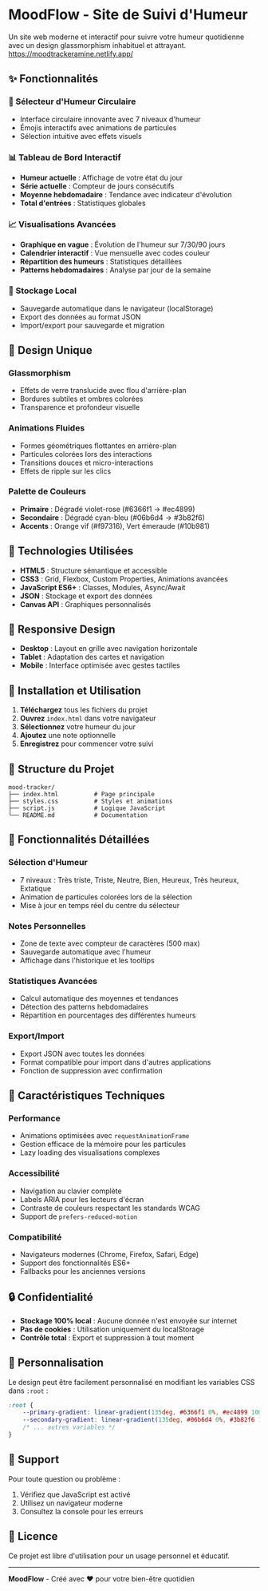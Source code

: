 # MoodFlow - Site de Suivi d'Humeur

Un site web moderne et interactif pour suivre votre humeur quotidienne avec un design glassmorphism inhabituel et attrayant.
https://moodtrackeramine.netlify.app/

## ✨ Fonctionnalités

### 🎯 Sélecteur d'Humeur Circulaire
- Interface circulaire innovante avec 7 niveaux d'humeur
- Émojis interactifs avec animations de particules
- Sélection intuitive avec effets visuels

### 📊 Tableau de Bord Interactif
- **Humeur actuelle** : Affichage de votre état du jour
- **Série actuelle** : Compteur de jours consécutifs
- **Moyenne hebdomadaire** : Tendance avec indicateur d'évolution
- **Total d'entrées** : Statistiques globales

### 📈 Visualisations Avancées
- **Graphique en vague** : Évolution de l'humeur sur 7/30/90 jours
- **Calendrier interactif** : Vue mensuelle avec codes couleur
- **Répartition des humeurs** : Statistiques détaillées
- **Patterns hebdomadaires** : Analyse par jour de la semaine

### 💾 Stockage Local
- Sauvegarde automatique dans le navigateur (localStorage)
- Export des données au format JSON
- Import/export pour sauvegarde et migration

## 🎨 Design Unique

### Glassmorphism
- Effets de verre translucide avec flou d'arrière-plan
- Bordures subtiles et ombres colorées
- Transparence et profondeur visuelle

### Animations Fluides
- Formes géométriques flottantes en arrière-plan
- Particules colorées lors des interactions
- Transitions douces et micro-interactions
- Effets de ripple sur les clics

### Palette de Couleurs
- **Primaire** : Dégradé violet-rose (#6366f1 → #ec4899)
- **Secondaire** : Dégradé cyan-bleu (#06b6d4 → #3b82f6)
- **Accents** : Orange vif (#f97316), Vert émeraude (#10b981)

## 🚀 Technologies Utilisées

- **HTML5** : Structure sémantique et accessible
- **CSS3** : Grid, Flexbox, Custom Properties, Animations avancées
- **JavaScript ES6+** : Classes, Modules, Async/Await
- **JSON** : Stockage et export des données
- **Canvas API** : Graphiques personnalisés

## 📱 Responsive Design

- **Desktop** : Layout en grille avec navigation horizontale
- **Tablet** : Adaptation des cartes et navigation
- **Mobile** : Interface optimisée avec gestes tactiles

## 🔧 Installation et Utilisation

1. **Téléchargez** tous les fichiers du projet
2. **Ouvrez** `index.html` dans votre navigateur
3. **Sélectionnez** votre humeur du jour
4. **Ajoutez** une note optionnelle
5. **Enregistrez** pour commencer votre suivi

## 📁 Structure du Projet

```
mood-tracker/
├── index.html          # Page principale
├── styles.css          # Styles et animations
├── script.js           # Logique JavaScript
└── README.md           # Documentation
```

## 🎯 Fonctionnalités Détaillées

### Sélection d'Humeur
- 7 niveaux : Très triste, Triste, Neutre, Bien, Heureux, Très heureux, Extatique
- Animation de particules colorées lors de la sélection
- Mise à jour en temps réel du centre du sélecteur

### Notes Personnelles
- Zone de texte avec compteur de caractères (500 max)
- Sauvegarde automatique avec l'humeur
- Affichage dans l'historique et les tooltips

### Statistiques Avancées
- Calcul automatique des moyennes et tendances
- Détection des patterns hebdomadaires
- Répartition en pourcentages des différentes humeurs

### Export/Import
- Export JSON avec toutes les données
- Format compatible pour import dans d'autres applications
- Fonction de suppression avec confirmation

## 🌟 Caractéristiques Techniques

### Performance
- Animations optimisées avec `requestAnimationFrame`
- Gestion efficace de la mémoire pour les particules
- Lazy loading des visualisations complexes

### Accessibilité
- Navigation au clavier complète
- Labels ARIA pour les lecteurs d'écran
- Contraste de couleurs respectant les standards WCAG
- Support de `prefers-reduced-motion`

### Compatibilité
- Navigateurs modernes (Chrome, Firefox, Safari, Edge)
- Support des fonctionnalités ES6+
- Fallbacks pour les anciennes versions

## 🔒 Confidentialité

- **Stockage 100% local** : Aucune donnée n'est envoyée sur internet
- **Pas de cookies** : Utilisation uniquement du localStorage
- **Contrôle total** : Export et suppression à tout moment

## 🎨 Personnalisation

Le design peut être facilement personnalisé en modifiant les variables CSS dans `:root` :

```css
:root {
    --primary-gradient: linear-gradient(135deg, #6366f1 0%, #ec4899 100%);
    --secondary-gradient: linear-gradient(135deg, #06b6d4 0%, #3b82f6 100%);
    /* ... autres variables */
}
```

## 🐛 Support

Pour toute question ou problème :
1. Vérifiez que JavaScript est activé
2. Utilisez un navigateur moderne
3. Consultez la console pour les erreurs

## 📄 Licence

Ce projet est libre d'utilisation pour un usage personnel et éducatif.

---

**MoodFlow** - Créé avec ❤️ pour votre bien-être quotidien

